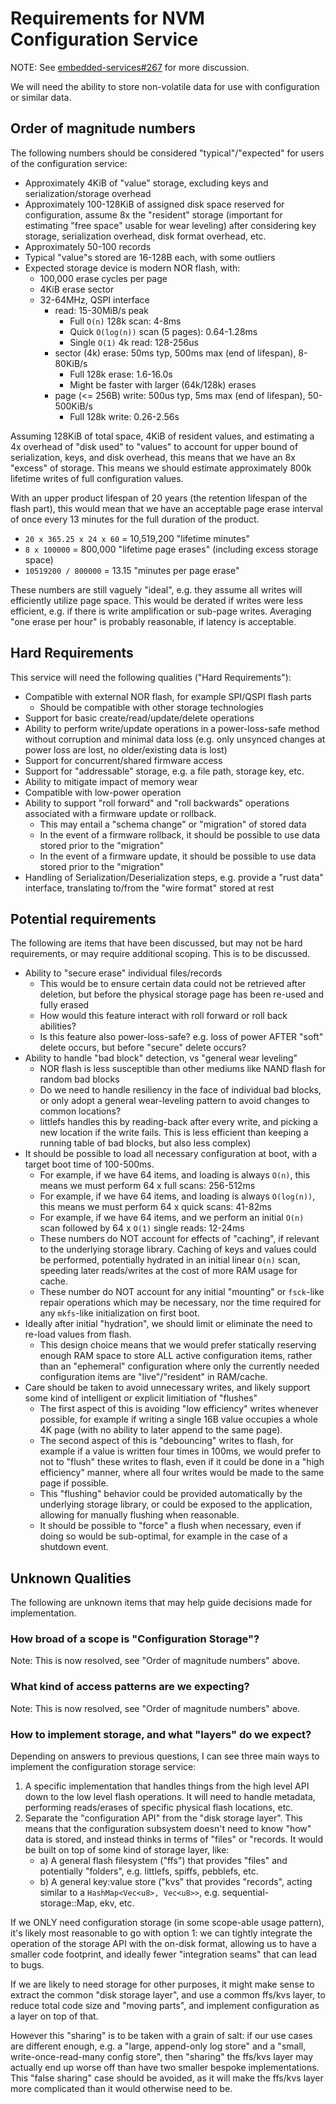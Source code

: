 # Requirements for NVM Configuration Service

NOTE: See [embedded-services#267] for more discussion.

[embedded-services#267]: https://github.com/OpenDevicePartnership/embedded-services/issues/267

We will need the ability to store non-volatile data for use with configuration or similar data.

## Order of magnitude numbers

The following numbers should be considered "typical"/"expected" for users of the configuration
service:

* Approximately 4KiB of "value" storage, excluding keys and serialization/storage overhead
* Approximately 100-128KiB of assigned disk space reserved for configuration, assume 8x the
  "resident" storage (important for estimating "free space" usable for wear leveling) after
  considering key storage, serialization overhead, disk format overhead, etc.
* Approximately 50-100 records
* Typical "value"s stored are 16-128B each, with some outliers
* Expected storage device is modern NOR flash, with:
    * 100,000 erase cycles per page
    * 4KiB erase sector
    * 32-64MHz, QSPI interface
        * read: 15-30MiB/s peak
            * Full `O(n)` 128k scan: 4-8ms
            * Quick `O(log(n))` scan (5 pages): 0.64-1.28ms
            * Single `O(1)` 4k read: 128-256us
        * sector (4k) erase: 50ms typ, 500ms max (end of lifespan), 8-80KiB/s
            * Full 128k erase: 1.6-16.0s
            * Might be faster with larger (64k/128k) erases
        * page (<= 256B) write: 500us typ, 5ms max (end of lifespan), 50-500KiB/s
            * Full 128k write: 0.26-2.56s

Assuming 128KiB of total space, 4KiB of resident values, and estimating a 4x overhead of "disk used"
to "values" to account for upper bound of serialization, keys, and disk overhead, this means that
we have an 8x "excess" of storage. This means we should estimate approximately 800k lifetime writes
of full configuration values.

With an upper product lifespan of 20 years (the retention lifespan of the flash part), this would
mean that we have an acceptable page erase interval of once every 13 minutes for the full duration
of the product.

* `20 x 365.25 x 24 x 60` = 10,519,200 "lifetime minutes"
* `8 x 100000` = 800,000 "lifetime page erases" (including excess storage space)
* `10519200 / 800000` = 13.15 "minutes per page erase"

These numbers are still vaguely "ideal", e.g. they assume all writes will efficiently utilize page
space. This would be derated if writes were less efficient, e.g. if there is write amplification
or sub-page writes. Averaging "one erase per hour" is probably reasonable, if latency is acceptable.

## Hard Requirements

This service will need the following qualities ("Hard Requirements"):

* Compatible with external NOR flash, for example SPI/QSPI flash parts
  * Should be compatible with other storage technologies
* Support for basic create/read/update/delete operations
* Ability to perform write/update operations in a power-loss-safe method without corruption
  and minimal data loss (e.g. only unsynced changes at power loss are lost, no older/existing data
  is lost)
* Support for concurrent/shared firmware access
* Support for "addressable" storage, e.g. a file path, storage key, etc.
* Ability to mitigate impact of memory wear
* Compatible with low-power operation
* Ability to support "roll forward" and "roll backwards" operations associated with a firmware
  update or rollback.
    * This may entail a "schema change" or "migration" of stored data
    * In the event of a firmware rollback, it should be possible to use data stored prior to the
      "migration"
    * In the event of a firmware update, it should be possible to use data stored prior to the
      "migration"
* Handling of Serialization/Deserialization steps, e.g. provide a "rust data" interface, translating
  to/from the "wire format" stored at rest

## Potential requirements

The following are items that have been discussed, but may not be hard requirements, or may require
additional scoping. This is to be discussed.

* Ability to "secure erase" individual files/records
    * This would be to ensure certain data could not be retrieved after deletion,
      but before the physical storage page has been re-used and fully erased
    * How would this feature interact with roll forward or roll back abilities?
    * Is this feature also power-loss-safe? e.g. loss of power AFTER "soft"
      delete occurs, but before "secure" delete occurs?
* Ability to handle "bad block" detection, vs "general wear leveling"
    * NOR flash is less susceptible than other mediums like NAND flash for random bad blocks
    * Do we need to handle resiliency in the face of individual bad blocks, or only adopt a
      general wear-leveling pattern to avoid changes to common locations?
    * littlefs handles this by reading-back after every write, and picking a new location if
      the write fails. This is less efficient than keeping a running table of bad blocks,
      but also less complex)
* It should be possible to load all necessary configuration at boot, with a target boot time of
  100-500ms.
    * For example, if we have 64 items, and loading is always `O(n)`, this means we must perform
      64 x full scans: 256-512ms
    * For example, if we have 64 items, and loading is always `O(log(n))`, this means we must perform
      64 x quick scans: 41-82ms
    * For example, if we have 64 items, and we perform an initial `O(n)` scan followed by
      64 x `O(1)` single reads: 12-24ms
    * These numbers do NOT account for effects of "caching", if relevant to the underlying storage
      library. Caching of keys and values could be performed, potentially hydrated in an initial
      linear `O(n)` scan, speeding later reads/writes at the cost of more RAM usage for cache.
    * These number do NOT account for any initial "mounting" or `fsck`-like repair operations which
      may be necessary, nor the time required for any `mkfs`-like initialization on first boot.
* Ideally after initial "hydration", we should limit or eliminate the need to re-load values from
  flash.
    * This design choice means that we would prefer statically reserving enough RAM space to store
      ALL active configuration items, rather than an "ephemeral" configuration where only the
      currently needed configuration items are "live"/"resident" in RAM/cache.
* Care should be taken to avoid unnecessary writes, and likely support some kind of intelligent
  or explicit limitiation of "flushes"
    * The first aspect of this is avoiding "low efficiency" writes whenever possible, for example if
      writing a single 16B value occupies a whole 4K page (with no ability to later append to the
      same page).
    * The second aspect of this is "debouncing" writes to flash, for example if a value is written
      four times in 100ms, we would prefer to not to "flush" these writes to flash, even if it could
      be done in a "high efficiency" manner, where all four writes would be made to the same page
      if possible.
    * This "flushing" behavior could be provided automatically by the underlying storage library,
      or could be exposed to the application, allowing for manually flushing when reasonable.
    * It should be possible to "force" a flush when necessary, even if doing so would be
      sub-optimal, for example in the case of a shutdown event.

## Unknown Qualities

The following are unknown items that may help guide decisions made for implementation.

### How broad of a scope is "Configuration Storage"?

Note: This is now resolved, see "Order of magnitude numbers" above.

### What kind of access patterns are we expecting?

Note: This is now resolved, see "Order of magnitude numbers" above.

### How to implement storage, and what "layers" do we expect?

Depending on answers to previous questions, I can see three main ways to implement the configuration
storage service:

1. A specific implementation that handles things from the high level API down to the low level flash
   operations. It will need to handle metadata, performing reads/erases of specific physical flash
   locations, etc.
2. Separate the "configuration API" from the "disk storage layer". This means that the configuration
   subsystem doesn't need to know "how" data is stored, and instead thinks in terms of "files" or
   "records. It would be built on top of some kind of storage layer, like:
    * a) A general flash filesystem ("ffs") that provides "files" and potentially "folders", e.g.
      littlefs, spiffs, pebblefs, etc.
    * b) A general key:value store ("kvs" that provides "records", acting similar to a
      `HashMap<Vec<u8>, Vec<u8>>`, e.g. sequential-storage::Map, ekv, etc.

If we ONLY need configuration storage (in some scope-able usage pattern), it's likely most
reasonable to go with option 1: we can tightly integrate the operation of the storage API with the
on-disk format, allowing us to have a smaller code footprint, and ideally fewer "integration seams"
that can lead to bugs.

If we are likely to need storage for other purposes, it might make sense to extract the common "disk
storage layer", and use a common ffs/kvs layer, to reduce total code size and "moving parts", and
implement configuration as a layer on top of that.

However this "sharing" is to be taken with a grain of salt: if our use cases are different enough,
e.g. a "large, append-only log store" and a "small, write-once-read-many config store", then
"sharing" the ffs/kvs layer may actually end up worse off than have two smaller bespoke
implementations. This "false sharing" case should be avoided, as it will make the ffs/kvs layer more
complicated than it would otherwise need to be.
